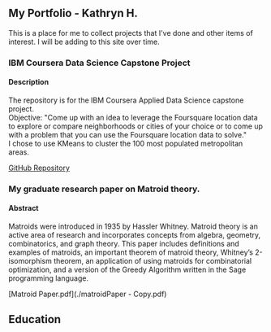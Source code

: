 ## My Portfolio - Kathryn H.

This is a place for me to collect projects that I've done and other items of interest. I will be adding to this site over time.

### IBM Coursera Data Science Capstone Project
#### Description
The repository is for the IBM Coursera Applied Data Science capstone project.  
Objective: "Come up with an idea to leverage the Foursquare location data to explore or compare neighborhoods or cities of your choice or to come up with a problem that you can use the Foursquare location data to solve."  
I chose to use KMeans to cluster the 100 most populated metropolitan areas.  

[GitHub Repository](https://github.com/KathrynDH/IBMCapstoneFinalProject)


### My graduate research paper on Matroid theory.
#### Abstract
Matroids were introduced in 1935 by Hassler Whitney. Matroid theory is an active area of research and incorporates concepts from algebra, geometry, combinatorics, and graph theory. This paper includes definitions and examples of matroids, an important theorem of matroid theory, Whitney’s 2-isomorphism theorem, an application of using matroids for combinatorial optimization, and a version of the Greedy Algorithm written in the Sage programming language.

[Matroid Paper.pdf](./matroidPaper - Copy.pdf)

## Education

